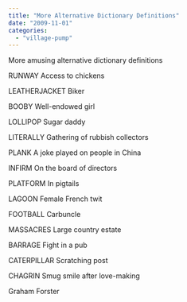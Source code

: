 ```yaml
---
title: "More Alternative Dictionary Definitions"
date: "2009-11-01"
categories: 
  - "village-pump"
---
```


More amusing alternative dictionary definitions

RUNWAY Access to chickens

LEATHERJACKET Biker

BOOBY Well-endowed girl

LOLLIPOP Sugar daddy

LITERALLY Gathering of rubbish collectors

PLANK A joke played on people in China

INFIRM On the board of directors

PLATFORM In pigtails

LAGOON Female French twit

FOOTBALL Carbuncle

MASSACRES Large country estate

BARRAGE Fight in a pub

CATERPILLAR Scratching post

CHAGRIN Smug smile after love-making

Graham Forster
